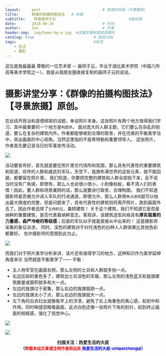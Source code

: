 ```yaml
---
layout:     post             				# 使用的布局（不需要改）
title:      群像的拍摄构图技法   # 标题 
subtitle:    转载画师子云					  				#副标题
date:       2018-06-24  					# 时间
author:     Ian                  			# 作者
header-img:  img/home-bg-o.jpg	#这篇文章标题背景图片
catalog: true                        	# 是否归档
tags:                              		#标签
    - 生活
    - 摄影
---
```


这位是我最最最 尊敬的一位艺术家 -- 画师子云，毕业于湖北美术学院（中国八所高等美术学院之一）。我是从我朋友圈直接复制的画师子云的说说。


# 摄影讲堂分享：《群像的拍摄构图技法》 【寻景旅摄】原创。 
在此绕开政治和道德绑架的话题，单谈照片本身。这张照片有两个地方值得我们学习，其中最重要的一个地方是`构图学`。 面对庞大的人群主题，它们要么在杂乱的街道，要么在复杂的建筑内外，作者都能够做到合理的取舍，并在完美的平衡美学当中，突出画面的中心视角。当然这里指的不是希特勒和重要领导人。 这张照片，作者首先要记录当日的军事宣传活动。

![](http://uniquezhangqi.oss-cn-shenzhen.aliyuncs.com/blog/2018-06-23-%E7%BE%A4%E5%83%8F%E7%9A%84%E6%8B%8D%E6%91%84%E6%9E%84%E5%9B%BE%E6%8A%80%E6%B3%95%20%E7%B4%A0%E6%9D%90.jpg)

活动要宣传好，首先就是要在照片里交代场所和氛围，那么具有代表性的重要建筑和街道，欢呼的人群和威武的军队，天空下，旌旗布满世界的这些元素，就不能回避，都要留在照片里。 我们知道，你要把完整的建筑和人群全部拍下来，且不说当时没有广角镜，即使有，那么人也会很小很小，小到像蚂蚁，看不清人们的表情！因此，要人群和场景兼顾的话，那么就要进行取舍，合理构图。 我们不知道摄影师是否被允许进入军队的行进通道，即便允许，那么人群用`焦点透视`就可以拍出最大限度的完整，但是问题来了，具有代表性的建筑则将离开照片，跑到画面外去了。因此作者选择了`左侧机位`，兼顾建筑！ 关于这个建筑，我们不知道它是否是纳粹的重要建筑，是否代表着纳粹意志。客观讲，该建筑造型风格具有**厚实稳重的力量感，森严冷峻的等级感**；后面的军队似乎就是直接从中出来的！ 这是摄影师采集的象征诉求。 同时，深色的建筑对于衬托浅色的白种人人群效果比其他色彩都要好。 也许摄影师的意图到此为止。

![](http://uniquezhangqi.oss-cn-shenzhen.aliyuncs.com/blog/2018-06-23-%E7%BE%A4%E5%83%8F%E7%9A%84%E6%8B%8D%E6%91%84%E6%9E%84%E5%9B%BE%E6%8A%80%E6%B3%95%20%E7%B4%A0%E6%9D%90.jpg)


而我们对于照片美学分析来讲，该片还有值得学习的地方，这种知识作为美学延伸角度来论 当然就是平衡美学了—— 平衡 :

- 主人物军官在画面右侧，那么左侧的士兵和人群就多拍一点。 
- 右边压抑的重色多了，建筑加士兵深色的军服，那么左侧的浅色蓝天和旌旗建筑数量或面积就多和大一点。 
- 左边的旌旗过于密集，那么右边的旌旗就疏一点。 
- 左边的旌旗太小了点，那么右边的旌旗就大一点。 
- 左下角的白衣妇女就像鱼竿上的浮漂，避免了右上角重色的离心感，起到中和作用。同时眯缝双眼看画面，这点白色还像一张照片下角的别针，起到终止画面的相框感，强化了视觉中心。

![](http://uniquezhangqi.oss-cn-shenzhen.aliyuncs.com/blog/2018-06-23-%E7%BE%A4%E5%83%8F%E7%9A%84%E6%8B%8D%E6%91%84%E6%9E%84%E5%9B%BE%E6%8A%80%E6%B3%95%20%E7%B4%A0%E6%9D%90.jpg)





![](https://ws3.sinaimg.cn/large/006tKfTcgy1fqj5aochgoj309k09kmwz.jpg)
<b><center>扫描关注：热爱生活的大叔</center>
<b><center><font size="2">（<font size="2" color="#FF0000">转载本站文章请注明作者和出处</font> <font size="2" color="#0000FF">热爱生活的大叔-uniquezhangqi</font><font size="2">）</font>
